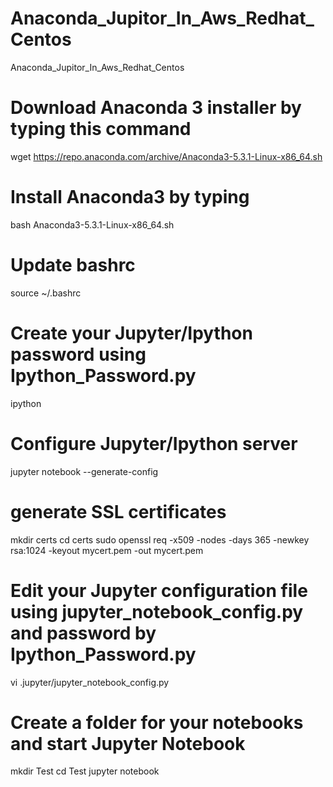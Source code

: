 # Anaconda_Jupitor_In_Aws_Redhat_Centos
Anaconda_Jupitor_In_Aws_Redhat_Centos

# Download Anaconda 3 installer by typing this command
wget https://repo.anaconda.com/archive/Anaconda3-5.3.1-Linux-x86_64.sh

# Install Anaconda3 by typing
bash Anaconda3-5.3.1-Linux-x86_64.sh 

# Update bashrc
source ~/.bashrc

# Create your Jupyter/Ipython password using Ipython_Password.py
ipython

# Configure Jupyter/Ipython server
jupyter notebook --generate-config

# generate SSL certificates
mkdir certs
cd certs
sudo openssl req -x509 -nodes -days 365 -newkey rsa:1024 -keyout mycert.pem -out mycert.pem

# Edit your Jupyter configuration file using jupyter_notebook_config.py and password by Ipython_Password.py
vi .jupyter/jupyter_notebook_config.py

# Create a folder for your notebooks and start Jupyter Notebook
mkdir Test
cd Test
jupyter notebook
